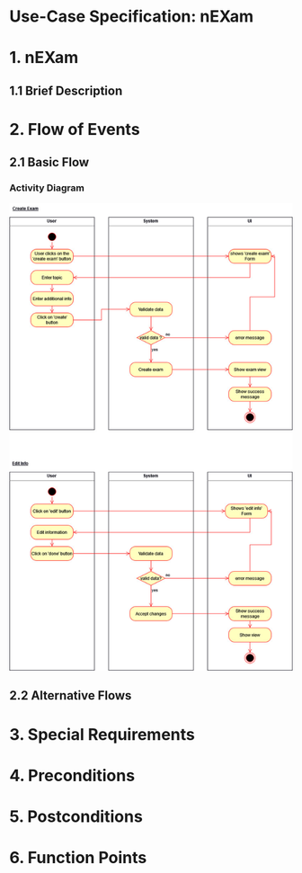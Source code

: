 # Use-Case Specification: nEXam

# 1. nEXam

## 1.1 Brief Description
<!--This use case allows users to list all items which are currently in the shopping list. A item has a title and may contain information the number of items and who the product shall be bought for. Bought items shall be removed from the list. Furthermore the user can sort the items regarding their attributes.-->

## <!--1.2 Mockup-->
<!--[![Mockup CheckedList](../Mockups/uc_shopping_list_CheckedList_200px.png)](../Mockups/uc_shopping_list_CheckedList.PNG)-->

## <!--1.3 Screenshot-->

### <!--Empty Shopping List-->
<!--![Shopping List without items](../Screenshots/shopping_list_no_items_screenshot.png)-->
### <!--Shopping List with items-->
<!--![Shopping List with items](../Screenshots/shopping_list_screenshot_items.png)-->
### <!--Shopping List selected items-->
<!--![Shopping List selected items](../Screenshots/shopping_list_screenshot_selected.png)-->
### <!--Shopping List sort items dialog-->
<!--![Shopping List sort items dialog](../Screenshots/shopping_list_screenshot_sort.png)-->

# 2. Flow of Events

## 2.1 Basic Flow

### Activity Diagram
![Activity Diagram](https://github.com/Calco2001/nEXam/blob/main/docs/activity%20diagram.jpg)

### <!--.feature File-->
<!--![.feature file](./FeatureFiles/feature_file_manage_shopping_list.png)-->


## 2.2 Alternative Flows
<!--n/a-->

# 3. Special Requirements
<!--n/a-->

# 4. Preconditions
<!--The main preconditions for this use case are:-->

<!--<!--The users app instance is registered.-->

<!--<!--The user is member of a group/shared flat.-->

<!--<!--The user has started the app and has navigated to "Shopping List".-->

# 5. Postconditions

### <!--5.1 Save changes / Sync with server-->
<!--If a product has been added, edited or removed, it must be synced with the server.-->

# 6. Function Points
<!--To calculate function points, we used the tool on [http://groups.umd.umich.edu](http://groups.umd.umich.edu/cis/course.des/cis375/projects/fp99/main.html).-->

<!--For this use case we set a score of *20* function points. It took 790min to implement this use case.-->

<!--![Function Points](../FunctionPoints/ShoppingList.png)-->